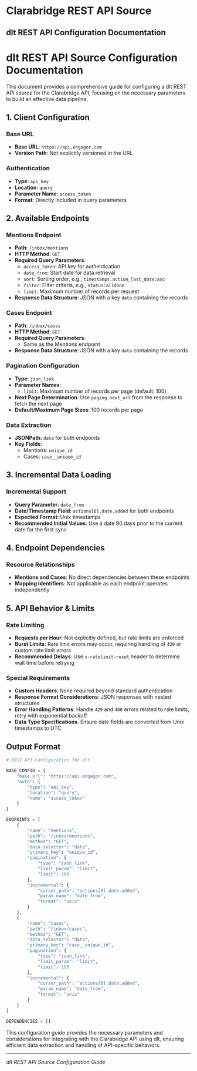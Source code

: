 # Clarabridge REST API Source

## dlt REST API Configuration Documentation

# dlt REST API Source Configuration Documentation

This document provides a comprehensive guide for configuring a dlt REST API source for the Clarabridge API, focusing on the necessary parameters to build an effective data pipeline.

## 1. Client Configuration

### Base URL
- **Base URL**: `https://api.engagor.com`
- **Version Path**: Not explicitly versioned in the URL

### Authentication
- **Type**: `api_key`
- **Location**: `query`
- **Parameter Name**: `access_token`
- **Format**: Directly included in query parameters

## 2. Available Endpoints

### Mentions Endpoint
- **Path**: `/inbox/mentions`
- **HTTP Method**: `GET`
- **Required Query Parameters**:
  - `access_token`: API key for authentication
  - `date_from`: Start date for data retrieval
  - `sort`: Sorting order, e.g., `timestamps.action_last_date:asc`
  - `filter`: Filter criteria, e.g., `status:alldone`
  - `limit`: Maximum number of records per request
- **Response Data Structure**: JSON with a key `data` containing the records

### Cases Endpoint
- **Path**: `/inbox/cases`
- **HTTP Method**: `GET`
- **Required Query Parameters**:
  - Same as the Mentions endpoint
- **Response Data Structure**: JSON with a key `data` containing the records

### Pagination Configuration
- **Type**: `json_link`
- **Parameter Names**:
  - `limit`: Maximum number of records per page (default: 100)
- **Next Page Determination**: Use `paging.next_url` from the response to fetch the next page
- **Default/Maximum Page Sizes**: 100 records per page

### Data Extraction
- **JSONPath**: `data` for both endpoints
- **Key Fields**:
  - Mentions: `unique_id`
  - Cases: `case__unique_id`

## 3. Incremental Data Loading

### Incremental Support
- **Query Parameter**: `date_from`
- **Date/Timestamp Field**: `actions[0].date.added` for both endpoints
- **Expected Format**: Unix timestamps
- **Recommended Initial Values**: Use a date 90 days prior to the current date for the first sync

## 4. Endpoint Dependencies

### Resource Relationships
- **Mentions and Cases**: No direct dependencies between these endpoints
- **Mapping Identifiers**: Not applicable as each endpoint operates independently

## 5. API Behavior & Limits

### Rate Limiting
- **Requests per Hour**: Not explicitly defined, but rate limits are enforced
- **Burst Limits**: Rate limit errors may occur, requiring handling of `429` or custom rate limit errors
- **Recommended Delays**: Use `x-ratelimit-reset` header to determine wait time before retrying

### Special Requirements
- **Custom Headers**: None required beyond standard authentication
- **Response Format Considerations**: JSON responses with nested structures
- **Error Handling Patterns**: Handle `429` and `400` errors related to rate limits, retry with exponential backoff
- **Data Type Specifications**: Ensure date fields are converted from Unix timestamps to UTC

## Output Format

```python
# REST API Configuration for dlt

BASE_CONFIG = {
    "base_url": "https://api.engagor.com",
    "auth": {
        "type": "api_key",
        "location": "query",
        "name": "access_token"
    }
}

ENDPOINTS = [
    {
        "name": "mentions",
        "path": "/inbox/mentions",
        "method": "GET",
        "data_selector": "data",
        "primary_key": "unique_id",
        "pagination": {
            "type": "json_link",
            "limit_param": "limit",
            "limit": 100
        },
        "incremental": {
            "cursor_path": "actions[0].date.added",
            "param_name": "date_from",
            "format": "unix"
        }
    },
    {
        "name": "cases",
        "path": "/inbox/cases",
        "method": "GET",
        "data_selector": "data",
        "primary_key": "case__unique_id",
        "pagination": {
            "type": "json_link",
            "limit_param": "limit",
            "limit": 100
        },
        "incremental": {
            "cursor_path": "actions[0].date.added",
            "param_name": "date_from",
            "format": "unix"
        }
    }
]

DEPENDENCIES = []
```

This configuration guide provides the necessary parameters and considerations for integrating with the Clarabridge API using dlt, ensuring efficient data extraction and handling of API-specific behaviors.

---
*dlt REST API Source Configuration Guide*